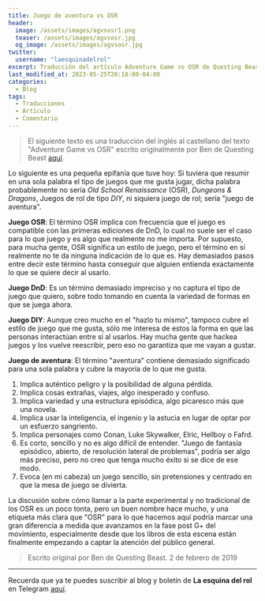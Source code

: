```yaml
---
title: Juego de aventura vs OSR
header:
  image: /assets/images/agvsosr1.png
  teaser: /assets/images/agvsosr.jpg
  og_image: /assets/images/agvsosr.jpg
twitter:
  username: "laesquinadelrol"
excerpt: Traducción del artículo Adventure Game vs OSR de Questing Beast
last_modified_at: 2023-05-25T20:18:00-04:00
categories:
  - Blog
tags:
  - Traducciones
  - Artículo
  - Comentario
---
```

> El siguiente texto es una traducción del inglés al castellano del texto "Adventure Game vs OSR" escrito originalmente por Ben de Questing Beast [aquí](http://questingblog.com/adventure-game-vs-osr/).

Lo siguiente es una pequeña epifanía que tuve hoy: Si tuviera que resumir en una sola palabra el tipo de juegos que me gusta jugar, dicha palabra probablemente no sería *Old School Renaissance* (OSR), *Dungeons & Dragons*, Juegos de rol de tipo *DIY*, ni siquiera juego de rol; sería "juego de aventura".

**Juego OSR**: El término OSR implica con frecuencia que el juego es compatible con las primeras ediciones de DnD, lo cual no suele ser el caso para lo que juego y es algo que realmente no me importa. Por supuesto, para mucha gente, OSR significa un estilo de juego, pero el término en sí realmente no te da ninguna indicación de lo que es. Hay demasiados pasos entre decir este término hasta conseguir que alguien entienda exactamente lo que se quiere decir al usarlo.

**Juego DnD**: Es un término demasiado impreciso y no captura el tipo de juego que quiero, sobre todo tomando en cuenta la variedad de formas en que se juega ahora.

**Juego DIY**: Aunque creo mucho en el "hazlo tu mismo", tampoco cubre el estilo de juego que me gusta, sólo me interesa de estos la forma en que las personas interactúan entre sí al usarlos. Hay mucha gente que hackea juegos y los vuelve reescribir, pero eso no garantiza que me vayan a gustar.

**Juego de aventura**: El término "aventura" contiene demasiado significado para una sola palabra y cubre la mayoría de lo que me gusta.

1. Implica auténtico peligro y la posibilidad de alguna pérdida.
2. Implica cosas extrañas, viajes, algo inesperado y confuso.
3. Implica variedad y una estructura episódica, algo picaresco más que una novela.
4. Implica usar la inteligencia, el ingenio y la astucia en lugar de optar por un esfuerzo sangriento.
5. Implica personajes como Conan, Luke Skywalker, Elric, Hellboy o Fafrd.
6. Es corto, sencillo y no es algo difícil de entender. "Juego de fantasía episódico, abierto, de resolución lateral de problemas", podría ser algo más preciso, pero no creo que tenga mucho éxito si se dice de ese modo.
7. Evoca (en mi cabeza) un juego sencillo, sin pretensiones y centrado en que la mesa de juego se divierta.

La discusión sobre cómo llamar a la parte experimental y no tradicional de los OSR es un poco tonta, pero un buen nombre hace mucho, y una etiqueta más clara que "OSR" para lo que hacemos aquí podría marcar una gran diferencia a medida que avanzamos en la fase post G+ del movimiento, especialmente desde que los libros de esta escena están finalmente empezando a captar la atención del público general.

> Escrito original por Ben de Questing Beast. 2 de febrero de 2019

____

Recuerda que ya te puedes suscribir al blog y boletín de **La esquina del rol** en Telegram [aquí](https://t.me/boletindelaesquinadelrol).

<script type='text/javascript' src='https://storage.ko-fi.com/cdn/widget/Widget_2.js'></script><script type='text/javascript'>kofiwidget2.init('Invítame un café', '#29abe0', 'X8X035NUM');kofiwidget2.draw();</script>
